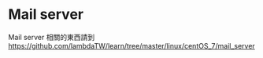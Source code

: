 # Mail server

Mail server 相關的東西請到 <https://github.com/lambdaTW/learn/tree/master/linux/centOS_7/mail_server>
